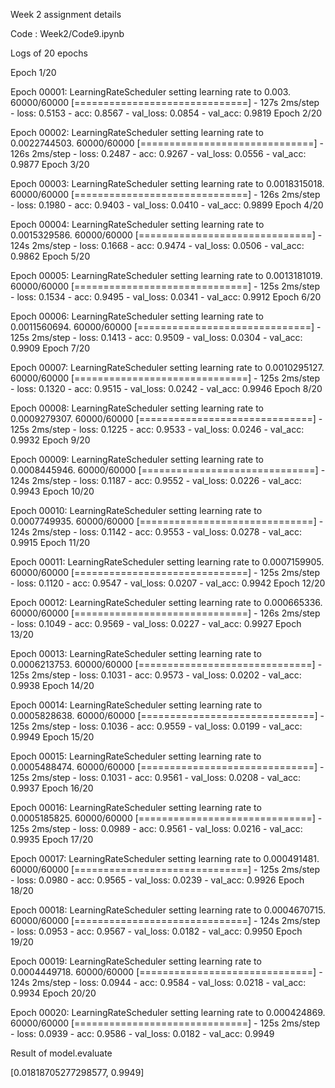 
Week 2 assignment details

Code : Week2/Code9.ipynb

Logs of 20 epochs

Epoch 1/20

Epoch 00001: LearningRateScheduler setting learning rate to 0.003.
60000/60000 [==============================] - 127s 2ms/step - loss: 0.5153 - acc: 0.8567 - val_loss: 0.0854 - val_acc: 0.9819
Epoch 2/20

Epoch 00002: LearningRateScheduler setting learning rate to 0.0022744503.
60000/60000 [==============================] - 126s 2ms/step - loss: 0.2487 - acc: 0.9267 - val_loss: 0.0556 - val_acc: 0.9877
Epoch 3/20

Epoch 00003: LearningRateScheduler setting learning rate to 0.0018315018.
60000/60000 [==============================] - 126s 2ms/step - loss: 0.1980 - acc: 0.9403 - val_loss: 0.0410 - val_acc: 0.9899
Epoch 4/20

Epoch 00004: LearningRateScheduler setting learning rate to 0.0015329586.
60000/60000 [==============================] - 124s 2ms/step - loss: 0.1668 - acc: 0.9474 - val_loss: 0.0506 - val_acc: 0.9862
Epoch 5/20

Epoch 00005: LearningRateScheduler setting learning rate to 0.0013181019.
60000/60000 [==============================] - 125s 2ms/step - loss: 0.1534 - acc: 0.9495 - val_loss: 0.0341 - val_acc: 0.9912
Epoch 6/20

Epoch 00006: LearningRateScheduler setting learning rate to 0.0011560694.
60000/60000 [==============================] - 125s 2ms/step - loss: 0.1413 - acc: 0.9509 - val_loss: 0.0304 - val_acc: 0.9909
Epoch 7/20

Epoch 00007: LearningRateScheduler setting learning rate to 0.0010295127.
60000/60000 [==============================] - 125s 2ms/step - loss: 0.1320 - acc: 0.9515 - val_loss: 0.0242 - val_acc: 0.9946
Epoch 8/20

Epoch 00008: LearningRateScheduler setting learning rate to 0.0009279307.
60000/60000 [==============================] - 125s 2ms/step - loss: 0.1225 - acc: 0.9533 - val_loss: 0.0246 - val_acc: 0.9932
Epoch 9/20

Epoch 00009: LearningRateScheduler setting learning rate to 0.0008445946.
60000/60000 [==============================] - 124s 2ms/step - loss: 0.1187 - acc: 0.9552 - val_loss: 0.0226 - val_acc: 0.9943
Epoch 10/20

Epoch 00010: LearningRateScheduler setting learning rate to 0.0007749935.
60000/60000 [==============================] - 124s 2ms/step - loss: 0.1142 - acc: 0.9553 - val_loss: 0.0278 - val_acc: 0.9915
Epoch 11/20

Epoch 00011: LearningRateScheduler setting learning rate to 0.0007159905.
60000/60000 [==============================] - 125s 2ms/step - loss: 0.1120 - acc: 0.9547 - val_loss: 0.0207 - val_acc: 0.9942
Epoch 12/20

Epoch 00012: LearningRateScheduler setting learning rate to 0.000665336.
60000/60000 [==============================] - 126s 2ms/step - loss: 0.1049 - acc: 0.9569 - val_loss: 0.0227 - val_acc: 0.9927
Epoch 13/20

Epoch 00013: LearningRateScheduler setting learning rate to 0.0006213753.
60000/60000 [==============================] - 125s 2ms/step - loss: 0.1031 - acc: 0.9573 - val_loss: 0.0202 - val_acc: 0.9938
Epoch 14/20

Epoch 00014: LearningRateScheduler setting learning rate to 0.0005828638.
60000/60000 [==============================] - 125s 2ms/step - loss: 0.1036 - acc: 0.9559 - val_loss: 0.0199 - val_acc: 0.9949
Epoch 15/20

Epoch 00015: LearningRateScheduler setting learning rate to 0.0005488474.
60000/60000 [==============================] - 125s 2ms/step - loss: 0.1031 - acc: 0.9561 - val_loss: 0.0208 - val_acc: 0.9937
Epoch 16/20

Epoch 00016: LearningRateScheduler setting learning rate to 0.0005185825.
60000/60000 [==============================] - 125s 2ms/step - loss: 0.0989 - acc: 0.9561 - val_loss: 0.0216 - val_acc: 0.9935
Epoch 17/20

Epoch 00017: LearningRateScheduler setting learning rate to 0.000491481.
60000/60000 [==============================] - 125s 2ms/step - loss: 0.0980 - acc: 0.9565 - val_loss: 0.0239 - val_acc: 0.9926
Epoch 18/20

Epoch 00018: LearningRateScheduler setting learning rate to 0.0004670715.
60000/60000 [==============================] - 124s 2ms/step - loss: 0.0953 - acc: 0.9567 - val_loss: 0.0182 - val_acc: 0.9950
Epoch 19/20

Epoch 00019: LearningRateScheduler setting learning rate to 0.0004449718.
60000/60000 [==============================] - 124s 2ms/step - loss: 0.0944 - acc: 0.9584 - val_loss: 0.0218 - val_acc: 0.9934
Epoch 20/20

Epoch 00020: LearningRateScheduler setting learning rate to 0.000424869.
60000/60000 [==============================] - 125s 2ms/step - loss: 0.0939 - acc: 0.9586 - val_loss: 0.0182 - val_acc: 0.9949

Result of model.evaluate

[0.01818705277298577, 0.9949]

